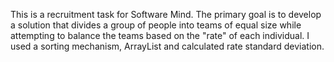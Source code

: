 This is a recruitment task for Software Mind.
The primary goal is to develop a solution that divides a group of people into teams of equal size while attempting to balance the teams based on the "rate" of each individual.
I used a sorting mechanism, ArrayList and calculated rate standard deviation.
